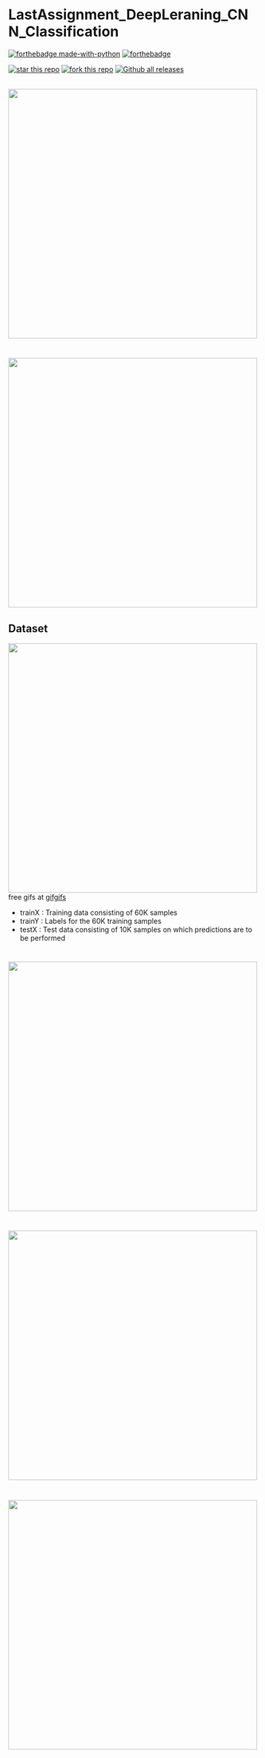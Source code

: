 # LastAssignment_DeepLeraning_CNN_Classification
[![forthebadge made-with-python](http://ForTheBadge.com/images/badges/made-with-python.svg)](https://www.python.org/)
[![forthebadge](https://forthebadge.com/images/badges/built-with-love.svg)](https://forthebadge.com)

[![star this repo](http://githubbadges.com/star.svg?user=harshgarg27&repo=LastAssignment_DeepLeraning_CNN_Classification&style=default)](https://github.com/harshgarg27/LastAssignment_DeepLeraning_CNN_Classification)
[![fork this repo](http://githubbadges.com/fork.svg?user=harshgarg27&repo=LastAssignment_DeepLeraning_CNN_Classification&style=default)](https://github.com/harshgarg27/LastAssignment_DeepLeraning_CNN_Classification/fork)
[![Github all releases](https://img.shields.io/github/downloads/harshgarg27/LastAssignment_DeepLeraning_CNN_Classification/total.svg)](https://github.com/harshgarg27/LastAssignment_DeepLeraning_CNN_Classification)

<br>
<img src="images1/1.png" width="500">

#
<img src="images1/2.png" width="500" />

## Dataset
<img src="https://i.imgur.com/09gIaUG.gif" width=500 alt="" /><br/>free gifs at <a href="http://gifgifs.com/">gifgifs</a>

* trainX : Training data consisting of 60K samples
* trainY : Labels for the 60K training samples
* testX  : Test data consisting of 10K samples on which predictions are to be performed

#
<img src="images1/3.png" width="500" />

#
<img src="images1/7.png" width="500" />

#
<img src="images1/8.png" width="500" />

